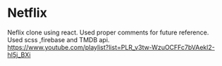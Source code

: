 # Netflix
Neflix clone using react. Used proper comments for future reference.   
Used scss ,firebase and TMDB api.  
https://www.youtube.com/playlist?list=PLR_v3tw-WzuOCFFc7bVAekl2-hI5j_BXi
